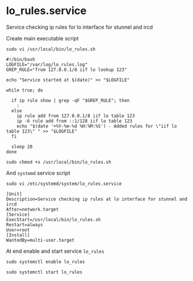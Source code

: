 # lo_rules.service
Service checking ip rules for lo interface for stunnel and ircd

Create main executable script 
```
sudo vi /usr/local/bin/lo_rules.sh
```
```
#!/bin/bash
LOGFILE="/var/log/lo_rules.log"
GREP_RULE="from 127.0.0.1/8 iif lo lookup 123"

echo "Service started at $(date)" >> "$LOGFILE"

while true; do

  if ip rule show | grep -qF "$GREP_RULE"; then
    :
  else
    ip rule add from 127.0.0.1/8 iif lo table 123
    ip -6 rule add from ::1/128 iif lo table 123
    echo "$(date '+%Y-%m-%d %H:%M:%S') - Added rules for \"iif lo table 123\" " >> "$LOGFILE"
  fi

  sleep 20
done
```

```
sudo chmod +x /usr/local/bin/lo_rules.sh
```

And `systemd` service script
```
sudo vi /etc/systemd/system/lo_rules.service
```
```
[Unit]
Description=Service checking ip rules at lo interface for stunnel and ircd
After=network.target
[Service]
ExecStart=/usr/local/bin/lo_rules.sh
Restart=always
User=root
[Install]
WantedBy=multi-user.target
```

At end enable and start service `lo_rules`

```
sudo systemctl enable lo_rules
```
```
sudo systemctl start lo_rules
```
